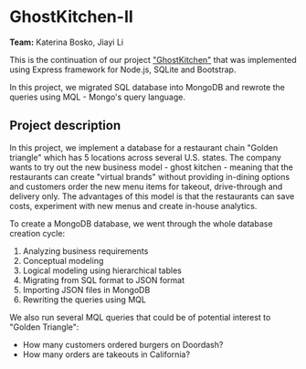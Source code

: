 # GhostKitchen-II
**Team:** Katerina Bosko, Jiayi Li

This is the continuation of our project ["GhostKitchen"](https://github.com/Jiayi-Emily-Li/GhostKitchen) that was implemented using Express framework for Node.js, SQLite and Bootstrap.

In this project, we migrated SQL database into MongoDB and rewrote the queries using MQL - Mongo's query language. 

## Project description
In this project, we implement a database for a restaurant chain "Golden triangle" which has 5 locations across several U.S. states. The company wants to try out the new business model - ghost kitchen - meaning that the restaurants can create "virtual brands" without providing in-dining options and customers order the new menu items for takeout, drive-through and delivery only. The advantages of this model is that the restaurants can save costs, experiment with new menus and create in-house analytics.

To create a MongoDB database, we went through the whole database creation cycle:

1. Analyzing business requirements
2. Conceptual modeling
3. Logical modeling using hierarchical tables
4. Migrating from SQL format to JSON format
5. Importing JSON files in MongoDB
6. Rewriting the queries using MQL

We also run several MQL queries that could be of potential interest to "Golden Triangle":
- How many customers ordered burgers on Doordash?
- How many orders are takeouts in California?
